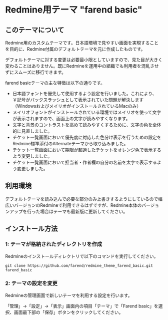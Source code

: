 # Redmine用テーマ "farend basic"

## このテーマについて

Redmine用のカスタムテーマです。日本語環境で見やすい画面を実現することを目的に、Redmine付属のデフォルトテーマを元に作成したものです。

デフォルトテーマに対する変更は必要最小限としていますので、見た目が大きく変わることはありません。既にRedmineを運用中の組織でも利用者を混乱させずにスムーズに移行できます。

farend basicテーマの主な特徴は以下の通りです。

* 日本語フォントを優先して使用するよう設定を行いました。これにより、￥記号がバックスラッシュとして表示されていた問題が解決します（WindowsおよびメイリオがインストールされているMacのみ）
* メイリオフォントがインストールされている環境ではメイリオを使って文字が表示されますので、画面上の文字が読みやすくなります。
* 文字と背景のコントラストを高めて読みやすくするために、文字の色を全体的に見直しました。
* チケット一覧画面において優先度に対応した色分け表示を行うための設定をRedmine標準添付のAlternateテーマから取り込みました。
* チケット一覧画面において期限が超過したチケットをオレンジ色で表示するよう変更しました。
* チケット一覧画面において担当者・作者欄の自分の名前を太字で表示するよう変更しました。


## 利用環境

デフォルトテーマを読み込んで必要な部分のみ上書きするようにしているので幅広いバージョンのRedmineで利用できるはずですが、Redmine本体のバージョンアップを行った場合はテーマも最新版に更新してください。


## インストール方法

### 1: テーマが格納されたディレクトリを作成

Redmineのインストールディレクトリで以下のコマンドを実行してください。

```
git clone https://github.com/farend/redmine_theme_farend_basic.git farend_basic
```

### 2: テーマの設定を変更

Redmineの管理画面で新しいテーマを利用する設定を行います。

「管理」→「設定」→「表示」画面内の項目「テーマ」で「Farend basic」を選
択、画面最下部の「保存」ボタンをクリックしてください。
